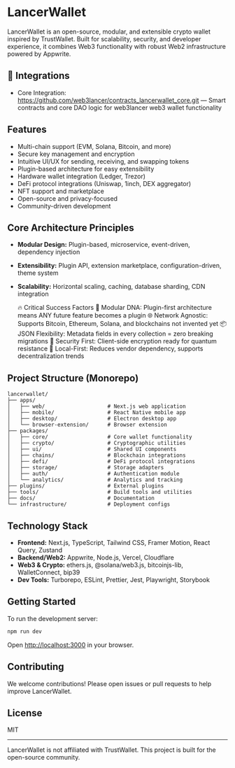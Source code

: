 # LancerWallet

LancerWallet is an open-source, modular, and extensible crypto wallet inspired by TrustWallet. Built for scalability, security, and developer experience, it combines Web3 functionality with robust Web2 infrastructure powered by Appwrite.

## 🔗 Integrations

- Core Integration: https://github.com/web3lancer/contracts_lancerwallet_core.git — Smart contracts and core DAO logic for web3lancer web3 wallet functionality

## Features
- Multi-chain support (EVM, Solana, Bitcoin, and more)
- Secure key management and encryption
- Intuitive UI/UX for sending, receiving, and swapping tokens
- Plugin-based architecture for easy extensibility
- Hardware wallet integration (Ledger, Trezor)
- DeFi protocol integrations (Uniswap, 1inch, DEX aggregator)
- NFT support and marketplace
- Open-source and privacy-focused
- Community-driven development

## Core Architecture Principles
- **Modular Design:** Plugin-based, microservice, event-driven, dependency injection
- **Extensibility:** Plugin API, extension marketplace, configuration-driven, theme system
- **Scalability:** Horizontal scaling, caching, database sharding, CDN integration

    🔥 Critical Success Factors
    🧬 Modular DNA: Plugin-first architecture means ANY future feature becomes a plugin
    🌐 Network Agnostic: Supports Bitcoin, Ethereum, Solana, and blockchains not invented yet
    📦 JSON Flexibility: Metadata fields in every collection = zero breaking migrations
    🔐 Security First: Client-side encryption ready for quantum resistance
    📱 Local-First: Reduces vendor dependency, supports decentralization trends

## Project Structure (Monorepo)
```
lancerwallet/
├── apps/
│   ├── web/                    # Next.js web application
│   ├── mobile/                 # React Native mobile app
│   ├── desktop/                # Electron desktop app
│   └── browser-extension/      # Browser extension
├── packages/
│   ├── core/                   # Core wallet functionality
│   ├── crypto/                 # Cryptographic utilities
│   ├── ui/                     # Shared UI components
│   ├── chains/                 # Blockchain integrations
│   ├── defi/                   # DeFi protocol integrations
│   ├── storage/                # Storage adapters
│   ├── auth/                   # Authentication module
│   └── analytics/              # Analytics and tracking
├── plugins/                    # External plugins
├── tools/                      # Build tools and utilities
├── docs/                       # Documentation
└── infrastructure/             # Deployment configs
```

## Technology Stack
- **Frontend:** Next.js, TypeScript, Tailwind CSS, Framer Motion, React Query, Zustand
- **Backend/Web2:** Appwrite, Node.js, Vercel, Cloudflare
- **Web3 & Crypto:** ethers.js, @solana/web3.js, bitcoinjs-lib, WalletConnect, bip39
- **Dev Tools:** Turborepo, ESLint, Prettier, Jest, Playwright, Storybook

## Getting Started
To run the development server:
```bash
npm run dev
```
Open [http://localhost:3000](http://localhost:3000) in your browser.

## Contributing
We welcome contributions! Please open issues or pull requests to help improve LancerWallet.

## License
MIT

---
LancerWallet is not affiliated with TrustWallet. This project is built for the open-source community.
